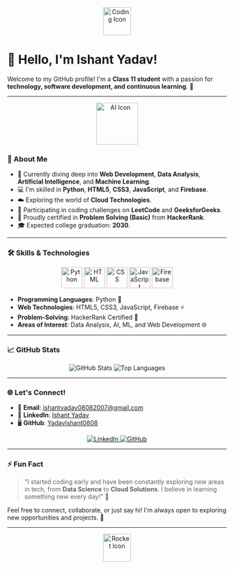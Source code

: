 <div align="center">
  <img src="https://cdn.jsdelivr.net/gh/devicons/devicon/icons/python/python-original.svg" alt="Coding Icon" width="64" height="64"/>
</div>

# 👋 Hello, I'm **Ishant Yadav!** 

Welcome to my GitHub profile! I'm a **Class 11 student** with a passion for **technology, software development, and continuous learning**. 🚀

---

<div align="center">
  <img src="https://cdn.jsdelivr.net/gh/devicons/devicon/icons/artificialintelligence/artificialintelligence-plain.svg" alt="AI Icon" width="96" height="96"/>
</div>

### 🚀 About Me
- 🌱 Currently diving deep into **Web Development**, **Data Analysis**, **Artificial Intelligence**, and **Machine Learning**.
- 💻 I'm skilled in **Python**, **HTML5**, **CSS3**, **JavaScript**, and **Firebase**.
- ☁️ Exploring the world of **Cloud Technologies**.
- 🎯 Participating in coding challenges on **LeetCode** and **GeeksforGeeks**.
- 🏅 Proudly certified in **Problem Solving (Basic)** from **HackerRank**.
- 🎓 Expected college graduation: **2030**.

---

### 🛠️ **Skills & Technologies**
<div align="center">
  <img src="https://cdn.jsdelivr.net/gh/devicons/devicon/icons/python/python-original.svg" alt="Python" width="48"/>
  <img src="https://cdn.jsdelivr.net/gh/devicons/devicon/icons/html5/html5-original.svg" alt="HTML" width="48"/>
  <img src="https://cdn.jsdelivr.net/gh/devicons/devicon/icons/css3/css3-original.svg" alt="CSS" width="48"/>
  <img src="https://cdn.jsdelivr.net/gh/devicons/devicon/icons/javascript/javascript-original.svg" alt="JavaScript" width="48"/>
  <img src="https://cdn.jsdelivr.net/gh/devicons/devicon/icons/firebase/firebase-plain.svg" alt="Firebase" width="48"/>
</div>

- **Programming Languages**: Python 🐍
- **Web Technologies**: HTML5, CSS3, JavaScript, Firebase ⚡
- **Problem-Solving**: HackerRank Certified 🌟
- **Areas of Interest**: Data Analysis, AI, ML, and Web Development 🌐

---

### 📈 **GitHub Stats**
<div align="center">
  <img src="https://github-readme-stats.vercel.app/api?username=YadavIshant0808&show_icons=true&theme=radical" alt="GitHub Stats"/>
  <img src="https://github-readme-stats.vercel.app/api/top-langs/?username=YadavIshant0808&layout=compact&theme=radical" alt="Top Languages"/>
</div>

---

### 🌐 **Let's Connect!**
- 📧 **Email**: [ishantyadav08082007@gmail.com](mailto:ishantyadav08082007@gmail.com)
- 💼 **LinkedIn**: [Ishant Yadav](https://www.linkedin.com/in/ishant-yadav-335716308)
- 🖥️ **GitHub**: [YadavIshant0808](https://github.com/YadavIshant0808)

<div align="center">
  <a href="https://www.linkedin.com/in/ishant-yadav-335716308">
    <img src="https://img.shields.io/badge/LinkedIn-0A66C2?style=for-the-badge&logo=linkedin&logoColor=white" alt="LinkedIn"/>
  </a>
  <a href="https://github.com/YadavIshant0808">
    <img src="https://img.shields.io/badge/GitHub-171515?style=for-the-badge&logo=github&logoColor=white" alt="GitHub"/>
  </a>
</div>

---

### ⚡ **Fun Fact**
> "I started coding early and have been constantly exploring new areas in tech, from **Data Science** to **Cloud Solutions**. I believe in learning something new every day!" 🌟

Feel free to connect, collaborate, or just say hi! I'm always open to exploring new opportunities and projects. 🤝

---

<div align="center">
  <img src="https://cdn.jsdelivr.net/gh/devicons/devicon/icons/rocket/rocket-original.svg" alt="Rocket Icon" width="64"/>
</div>